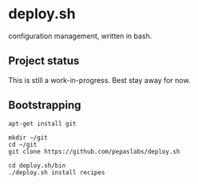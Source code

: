 # deploy.sh
configuration management, written in bash.

## Project status

This is still a work-in-progress.  Best stay away for now.

## Bootstrapping

```
apt-get install git

mkdir ~/git
cd ~/git
git clone https://github.com/pepaslabs/deploy.sh

cd deploy.sh/bin
./deploy.sh install recipes
```
